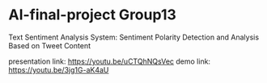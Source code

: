 # AI-final-project Group13
Text Sentiment Analysis System: Sentiment Polarity Detection and Analysis Based on Tweet Content

presentation link: https://youtu.be/uCTQhNQsVec
demo link: https://youtu.be/3jg1G-aK4aU
